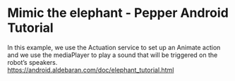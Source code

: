 # Mimic the elephant - Pepper Android Tutorial

In this example, we use the Actuation service to set up an Animate action and we use the mediaPlayer to play a sound that will be triggered on the robot’s speakers. <br>
https://android.aldebaran.com/doc/elephant_tutorial.html <br>
